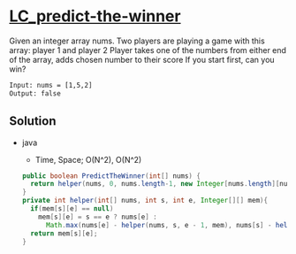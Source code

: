 # [LC_predict-the-winner](https://leetcode.com/problems/predict-the-winner)

Given an integer array nums. Two players are playing a game with this array: player 1 and player 2
Player takes one of the numbers from either end of the array, adds chosen number to their score
If you start first, can you win?

```txt
Input: nums = [1,5,2]
Output: false
```

## Solution

* java
  * Time, Space; O(N^2), O(N^2)

  ```java
  public boolean PredictTheWinner(int[] nums) {
    return helper(nums, 0, nums.length-1, new Integer[nums.length][nums.length]) >= 0;
  }
  private int helper(int[] nums, int s, int e, Integer[][] mem){
    if(mem[s][e] == null)
      mem[s][e] = s == e ? nums[e] :
        Math.max(nums[e] - helper(nums, s, e - 1, mem), nums[s] - helper(nums, s + 1, e, mem));
    return mem[s][e];
  }
  ```
